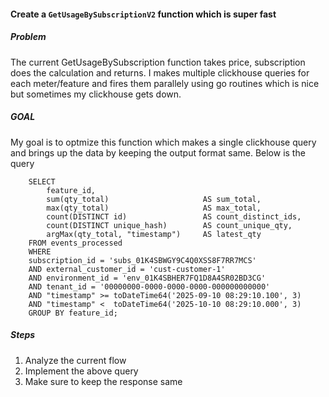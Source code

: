 #### Create a `GetUsageBySubscriptionV2` function which is super fast


##### Problem
The current GetUsageBySubscription function takes price, subscription does the calculation and returns. I makes multiple clickhouse queries for each meter/feature and fires them parallely using go routines which is nice but sometimes my clickhouse gets down.


##### GOAL
My goal is to optmize this function which makes a single clickhouse query and brings up the data by keeping the output format same.
Below is the query
```
    SELECT 
        feature_id,
        sum(qty_total)                     AS sum_total,
        max(qty_total)                     AS max_total,
        count(DISTINCT id)                 AS count_distinct_ids,
        count(DISTINCT unique_hash)        AS count_unique_qty,
        argMax(qty_total, "timestamp")     AS latest_qty
    FROM events_processed
    WHERE 
    subscription_id = 'subs_01K4SBWGY9C4Q0XSS8F7RR7MCS'
    AND external_customer_id = 'cust-customer-1'
    AND environment_id = 'env_01K4SBHER7FQ1D8A4SR02BD3CG'
    AND tenant_id = '00000000-0000-0000-0000-000000000000'
    AND "timestamp" >= toDateTime64('2025-09-10 08:29:10.100', 3)
    AND "timestamp" <  toDateTime64('2025-10-10 08:29:10.000', 3)
    GROUP BY feature_id;
```


##### Steps

1. Analyze the current flow
2. Implement the above query
3. Make sure to keep the response same